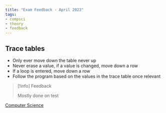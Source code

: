 ```yaml
---
title: "Exam Feedback - April 2023"
tags:
- compsci
- theory
- feedback
---
```


## Trace tables

- Only ever move down the table never up
- Never erase a value, if a value is changed, move down a row
- If a loop is entered, move down a row
- Follow the program based on the values in the trace table once relevant

> [!info] Feedback
>
>Mostly done on test






[Computer Science](/ComputerScience)